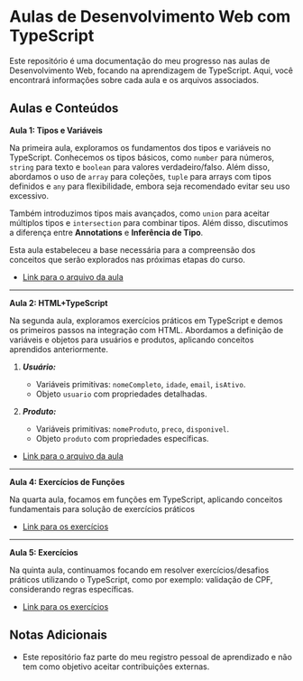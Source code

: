# Aulas de Desenvolvimento Web com TypeScript

Este repositório é uma documentação do meu progresso nas aulas de Desenvolvimento Web, focando na aprendizagem de TypeScript. Aqui, você encontrará informações sobre cada aula e os arquivos associados.

## Aulas e Conteúdos

 **Aula 1: Tipos e Variáveis**
 
   Na primeira aula, exploramos os fundamentos dos tipos e variáveis no TypeScript. Conhecemos os tipos básicos, como `number` para números, `string` para texto e `boolean` para valores verdadeiro/falso. Além disso, abordamos o uso de `array` para coleções, `tuple` para arrays com tipos definidos e `any` para flexibilidade, embora seja recomendado evitar seu uso excessivo.

Também introduzimos tipos mais avançados, como `union` para aceitar múltiplos tipos e `intersection` para combinar tipos. Além disso, discutimos a diferença entre **Annotations** e **Inferência de Tipo**.

Esta aula estabeleceu a base necessária para a compreensão dos conceitos que serão explorados nas próximas etapas do curso.
   - [Link para o arquivo da aula](https://github.com/nandoant/Aulas_de_WEB/tree/main/Aula_1_Tipos_Variaveis)
---
 **Aula 2: HTML+TypeScript**
 
   Na segunda aula, exploramos exercícios práticos em TypeScript e demos os primeiros passos na integração com HTML. Abordamos a definição de variáveis e objetos para usuários e produtos, aplicando conceitos aprendidos anteriormente.

1.  ***Usuário:***
    
    -   Variáveis primitivas: `nomeCompleto`, `idade`, `email`, `isAtivo`.
    -   Objeto `usuario` com propriedades detalhadas.
2.  ***Produto:***
    
    -   Variáveis primitivas: `nomeProduto`, `preco`, `disponivel`.
    -   Objeto `produto` com propriedades específicas.
   - [Link para o arquivo da aula](https://github.com/nandoant/Aulas_de_WEB/tree/main/Aula_2_HTML%2BTypeScript)
---
 **Aula 4: Exercícios de Funções**
 
  Na quarta aula, focamos em funções em TypeScript, aplicando conceitos fundamentais para solução de exercícios práticos
   - [Link para os exercícios](https://github.com/nandoant/Aulas_de_WEB/blob/main/Aula_4_Exercicios_Fun%C3%A7%C3%B5es/src/index.ts)
---
**Aula 5: Exercícios**

Na quinta aula, continuamos focando em resolver exercícios/desafios práticos utilizando o TypeScript, como por exemplo:  validação de CPF, considerando regras específicas.
   - [Link para os exercícios](https://github.com/nandoant/Aulas_de_WEB/blob/main/Aula_5_Exercicios/src/index.ts)


## Notas Adicionais

- Este repositório faz parte do meu registro pessoal de aprendizado e não tem como objetivo aceitar contribuições externas.

